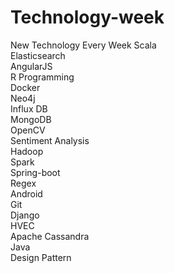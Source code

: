 # Technology-week
New Technology Every Week
Scala<br>
Elasticsearch<br>
AngularJS<br>
R Programming<br>
Docker<br>
Neo4j<br>
Influx DB<br>
MongoDB<br>
OpenCV<br>
Sentiment Analysis<br>
Hadoop<br>
Spark<br>
Spring-boot<br>
Regex<br>
Android<br>
Git<br>
Django<br>
HVEC<br>
Apache  Cassandra<br>
Java<br>
Design Pattern
